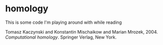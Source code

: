 # homology

This is some code I'm playing around with while reading

Tomasz Kaczynski and Konstantin Mischaikow and Marian Mrozek, 2004.
*Computational homology*. Springer Verlag, New York.
